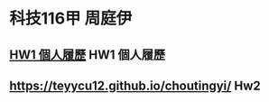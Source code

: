 科技116甲 周庭伊
===
[HW1 個人履歷](https://google.com "游標顯示")
HW1 個人履歷
---
https://teyycu12.github.io/choutingyi/
Hw2
---
